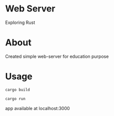 # Web Server

Exploring Rust

# About

Created simple web-server for education purpose

# Usage

```bash
cargo build

cargo run
```

app available at localhost:3000